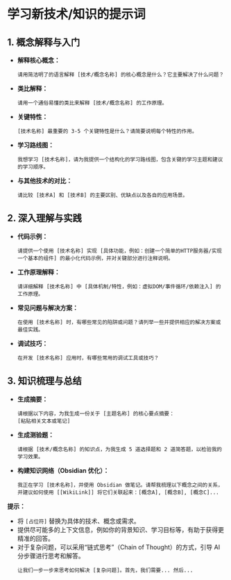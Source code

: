 # 学习新技术/知识的提示词

## 1. 概念解释与入门

-   **解释核心概念：**
    ```
    请用简洁明了的语言解释 [技术/概念名称] 的核心概念是什么？它主要解决了什么问题？
    ```
-   **类比解释：**
    ```
    请用一个通俗易懂的类比来解释 [技术/概念名称] 的工作原理。
    ```
-   **关键特性：**
    ```
    [技术名称] 最重要的 3-5 个关键特性是什么？请简要说明每个特性的作用。
    ```
-   **学习路线图：**
    ```
    我想学习 [技术名称]，请为我提供一个结构化的学习路线图，包含关键的学习主题和建议的学习顺序。
    ```
-   **与其他技术的对比：**
    ```
    请比较 [技术A] 和 [技术B] 的主要区别、优缺点以及各自的应用场景。
    ```

## 2. 深入理解与实践

-   **代码示例：**
    ```
    请提供一个使用 [技术名称] 实现 [具体功能，例如：创建一个简单的HTTP服务器/实现一个基本的组件] 的最小化代码示例，并对关键部分进行注释说明。
    ```
-   **工作原理解释：**
    ```
    请详细解释 [技术名称] 中 [具体机制/特性，例如：虚拟DOM/事件循环/依赖注入] 的工作原理。
    ```
-   **常见问题与解决方案：**
    ```
    在使用 [技术名称] 时，有哪些常见的陷阱或问题？请列举一些并提供相应的解决方案或最佳实践。
    ```
-   **调试技巧：**
    ```
    在开发 [技术名称] 应用时，有哪些常用的调试工具或技巧？
    ```

## 3. 知识梳理与总结

-   **生成摘要：**
    ```
    请根据以下内容，为我生成一份关于 [主题名称] 的核心要点摘要：
    [粘贴相关文本或笔记]
    ```
-   **生成测验题：**
    ```
    请根据 [技术/概念名称] 的知识点，为我生成 5 道选择题和 2 道简答题，以检验我的学习效果。
    ```
-   **构建知识网络（Obsidian 优化）：**
    ```
    我正在学习 [技术名称]，并使用 Obsidian 做笔记。请帮我梳理以下概念之间的关系，并建议如何使用 [[WikiLink]] 将它们关联起来：[概念A], [概念B], [概念C]...
    ```

**提示：**

-   将 `[占位符]` 替换为具体的技术、概念或需求。
-   提供尽可能多的上下文信息，例如你的背景知识、学习目标等，有助于获得更精准的回答。
-   对于复杂问题，可以采用“链式思考”（Chain of Thought）的方式，引导 AI 分步骤进行思考和解答。
    ```
    让我们一步一步来思考如何解决 [复杂问题]。首先，我们需要... 然后...
    ```
